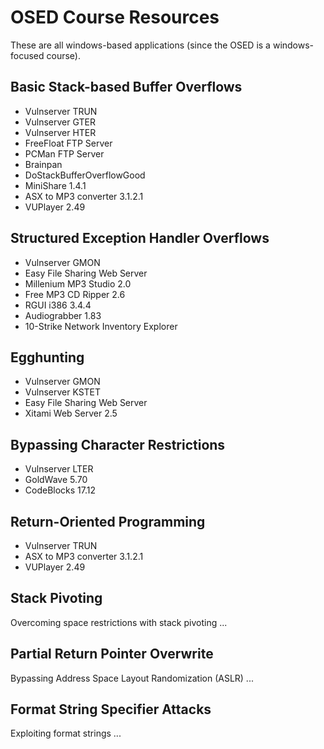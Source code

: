 # OSED Course Resources
These are all windows-based applications (since the OSED is a windows-focused course).

## Basic Stack-based Buffer Overflows

 * Vulnserver TRUN
 * Vulnserver GTER
 * Vulnserver HTER
 * FreeFloat FTP Server
 * PCMan FTP Server
 * Brainpan
 * DoStackBufferOverflowGood
 * MiniShare 1.4.1
 * ASX to MP3 converter 3.1.2.1
 * VUPlayer 2.49

## Structured Exception Handler Overflows

 * Vulnserver GMON
 * Easy File Sharing Web Server
 * Millenium MP3 Studio 2.0
 * Free MP3 CD Ripper 2.6
 * RGUI i386 3.4.4
 * Audiograbber 1.83
 * 10-Strike Network Inventory Explorer

## Egghunting

 * Vulnserver GMON
 * Vulnserver KSTET
 * Easy File Sharing Web Server
 * Xitami Web Server 2.5

## Bypassing Character Restrictions

 * Vulnserver LTER
 * GoldWave 5.70
 * CodeBlocks 17.12

## Return-Oriented Programming

 * Vulnserver TRUN
 * ASX to MP3 converter 3.1.2.1
 * VUPlayer 2.49

## Stack Pivoting
Overcoming space restrictions with stack pivoting ...

## Partial Return Pointer Overwrite
Bypassing Address Space Layout Randomization (ASLR) ...

## Format String Specifier Attacks
Exploiting format strings ...
